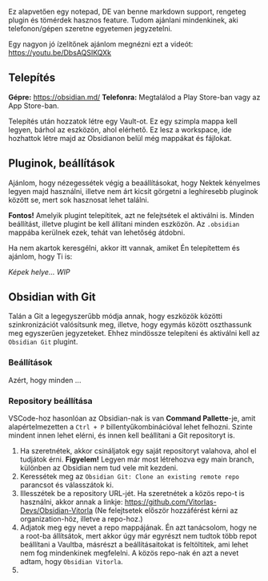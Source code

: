 Ez alapvetően egy notepad, DE van benne markdown support, rengeteg plugin és tömérdek hasznos feature. Tudom ajánlani mindenkinek, aki telefonon/gépen szeretne egyetemen jegyzetelni.

Egy nagyon jó ízelítőnek ajánlom megnézni ezt a videót: https://youtu.be/DbsAQSIKQXk

## Telepítés
**Gépre:** https://obsidian.md/
**Telefonra:** Megtalálod a Play Store-ban vagy az App Store-ban.

Telepítés után hozzatok létre egy Vault-ot. Ez egy szimpla mappa kell legyen, bárhol az eszközön, ahol elérhető. Ez lesz a workspace, ide hozhattok létre majd az Obsidianon belül még mappákat és fájlokat.

## Pluginok, beállítások
Ajánlom, hogy nézegessétek végig a beaállításokat, hogy Nektek kényelmes legyen majd használni, illetve nem árt kicsit görgetni a leghíresebb pluginok között se, mert sok hasznosat lehet találni.

**Fontos!**
Amelyik plugint telepítitek, azt ne felejtsétek el aktiválni is.
Minden beállítást, illetve plugint be kell állítani minden eszközön. Az `.obsidian` mappába kerülnek ezek, tehát van lehetőség átdobni.

Ha nem akartok keresgélni, akkor itt vannak, amiket Én telepítettem és ajánlom, hogy Ti is:

*Képek helye... WIP*

## Obsidian with Git
Talán a Git a legegyszerűbb módja annak, hogy eszközök közötti szinkronizációt valósítsunk meg, illetve, hogy egymás között oszthassunk meg egyszerűen jegyzeteket. Ehhez mindössze telepíteni és aktiválni kell az `Obsidian Git` plugint.

### Beállítások
Azért, hogy minden ...

### Repository beállítása
VSCode-hoz hasonlóan az Obsidian-nak is van **Command Pallette**-je, amit alapértelmezetten a `Ctrl + P` billentyűkombinációval lehet felhozni. Szinte mindent innen lehet elérni, és innen kell beállítani a Git repositoryt is.
1. Ha szeretnétek, akkor csináljatok egy saját repositoryt valahova, ahol el tudjátok érni. **Figyelem!** Legyen már most létrehozva egy main branch, különben az Obsidian nem tud vele mit kezdeni.
2. Keressétek meg az `Obsidian Git: Clone an existing remote repo` parancsot és válasszátok ki.
3. Illesszétek be a repository URL-jét. Ha szeretnétek a közös repo-t is használni, akkor annak a linkje: https://github.com/Vitorlas-Devs/Obsidian-Vitorla (Ne felejtsetek először hozzáférést kérni az organization-höz, illetve a repo-hoz.)
4. Adjatok meg egy nevet a repo mappájának. Én azt tanácsolom, hogy ne a root-ba állítsátok, mert akkor úgy már egyrészt nem tudtok több repot beállítani a Vaultba, másrészt a beállításaitokat is feltöltitek, ami lehet nem fog mindenkinek megfelelni. A közös repo-nak én azt a nevet adtam, hogy `Obsidian Vitorla`.
5. 